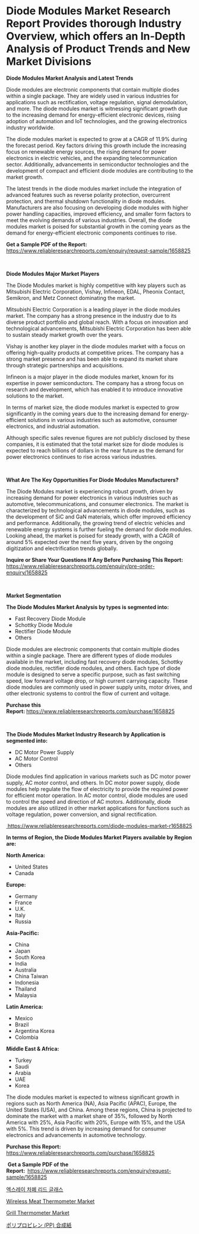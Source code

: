 <p><h1>Diode Modules Market Research Report Provides thorough Industry Overview, which offers an In-Depth Analysis of Product Trends and New Market Divisions</h1></p><p><strong>Diode Modules Market Analysis and Latest Trends</strong></p>
<p><p>Diode modules are electronic components that contain multiple diodes within a single package. They are widely used in various industries for applications such as rectification, voltage regulation, signal demodulation, and more. The diode modules market is witnessing significant growth due to the increasing demand for energy-efficient electronic devices, rising adoption of automation and IoT technologies, and the growing electronics industry worldwide.</p><p>The diode modules market is expected to grow at a CAGR of 11.9% during the forecast period. Key factors driving this growth include the increasing focus on renewable energy sources, the rising demand for power electronics in electric vehicles, and the expanding telecommunication sector. Additionally, advancements in semiconductor technologies and the development of compact and efficient diode modules are contributing to the market growth.</p><p>The latest trends in the diode modules market include the integration of advanced features such as reverse polarity protection, overcurrent protection, and thermal shutdown functionality in diode modules. Manufacturers are also focusing on developing diode modules with higher power handling capacities, improved efficiency, and smaller form factors to meet the evolving demands of various industries. Overall, the diode modules market is poised for substantial growth in the coming years as the demand for energy-efficient electronic components continues to rise.</p></p>
<p><strong>Get a Sample PDF of the Report:&nbsp;</strong> <a href="https://www.reliableresearchreports.com/enquiry/request-sample/1658825">https://www.reliableresearchreports.com/enquiry/request-sample/1658825</a></p>
<p>&nbsp;</p>
<p><strong>Diode Modules Major Market Players</strong></p>
<p><p>The Diode Modules market is highly competitive with key players such as Mitsubishi Electric Corporation, Vishay, Infineon, EDAL, Pheonix Contact, Semikron, and Metz Connect dominating the market.</p><p>Mitsubishi Electric Corporation is a leading player in the diode modules market. The company has a strong presence in the industry due to its diverse product portfolio and global reach. With a focus on innovation and technological advancements, Mitsubishi Electric Corporation has been able to sustain steady market growth over the years.</p><p>Vishay is another key player in the diode modules market with a focus on offering high-quality products at competitive prices. The company has a strong market presence and has been able to expand its market share through strategic partnerships and acquisitions.</p><p>Infineon is a major player in the diode modules market, known for its expertise in power semiconductors. The company has a strong focus on research and development, which has enabled it to introduce innovative solutions to the market.</p><p>In terms of market size, the diode modules market is expected to grow significantly in the coming years due to the increasing demand for energy-efficient solutions in various industries such as automotive, consumer electronics, and industrial automation.</p><p>Although specific sales revenue figures are not publicly disclosed by these companies, it is estimated that the total market size for diode modules is expected to reach billions of dollars in the near future as the demand for power electronics continues to rise across various industries.</p></p>
<p>&nbsp;</p>
<p><strong>What Are The Key Opportunities For Diode Modules Manufacturers?</strong></p>
<p><p>The Diode Modules market is experiencing robust growth, driven by increasing demand for power electronics in various industries such as automotive, telecommunications, and consumer electronics. The market is characterized by technological advancements in diode modules, such as the development of SiC and GaN materials, which offer improved efficiency and performance. Additionally, the growing trend of electric vehicles and renewable energy systems is further fueling the demand for diode modules. Looking ahead, the market is poised for steady growth, with a CAGR of around 5% expected over the next five years, driven by the ongoing digitization and electrification trends globally.</p></p>
<p><strong>Inquire or Share Your Questions If Any Before Purchasing This Report:</strong> <a href="https://www.reliableresearchreports.com/enquiry/pre-order-enquiry/1658825">https://www.reliableresearchreports.com/enquiry/pre-order-enquiry/1658825</a></p>
<p>&nbsp;</p>
<p><strong>Market Segmentation</strong></p>
<p><strong>The Diode Modules Market Analysis by types is segmented into:</strong></p>
<p><ul><li>Fast Recovery Diode Module</li><li>Schottky Diode Module</li><li>Rectifier Diode Module</li><li>Others</li></ul></p>
<p><p>Diode modules are electronic components that contain multiple diodes within a single package. There are different types of diode modules available in the market, including fast recovery diode modules, Schottky diode modules, rectifier diode modules, and others. Each type of diode module is designed to serve a specific purpose, such as fast switching speed, low forward voltage drop, or high current carrying capacity. These diode modules are commonly used in power supply units, motor drives, and other electronic systems to control the flow of current and voltage.</p></p>
<p><strong>Purchase this Report:&nbsp;</strong><a href="https://www.reliableresearchreports.com/purchase/1658825">https://www.reliableresearchreports.com/purchase/1658825</a></p>
<p>&nbsp;</p>
<p><strong>The Diode Modules Market Industry Research by Application is segmented into:</strong></p>
<p><ul><li>DC Motor Power Supply</li><li>AC Motor Control</li><li>Others</li></ul></p>
<p><p>Diode modules find application in various markets such as DC motor power supply, AC motor control, and others. In DC motor power supply, diode modules help regulate the flow of electricity to provide the required power for efficient motor operation. In AC motor control, diode modules are used to control the speed and direction of AC motors. Additionally, diode modules are also utilized in other market applications for functions such as voltage regulation, power conversion, and signal rectification.</p></p>
<p><a href="https://www.reliableresearchreports.com/diode-modules-market-r1658825">&nbsp;https://www.reliableresearchreports.com/diode-modules-market-r1658825</a></p>
<p><strong>In terms of Region, the Diode Modules Market Players available by Region are:</strong></p>
<p>
    <p> <strong> North America: </strong>
        <ul>
            <li>United States</li>
            <li>Canada</li>
        </ul>
        </p> 
    <p> <strong> Europe: </strong>
        <ul>
            <li>Germany</li>
            <li>France</li>
            <li>U.K.</li>
            <li>Italy</li>
            <li>Russia</li>
        </ul>
        </p> 
    <p> <strong> Asia-Pacific: </strong>
        <ul>
            <li>China</li>
            <li>Japan</li>
            <li>South Korea</li>
            <li>India</li>
            <li>Australia</li>
            <li>China Taiwan</li>
            <li>Indonesia</li>
            <li>Thailand</li>
            <li>Malaysia</li>
        </ul>
        </p> 
    <p> <strong> Latin America: </strong>
        <ul>
            <li>Mexico</li>
            <li>Brazil</li>
            <li>Argentina Korea</li>
            <li>Colombia</li>
        </ul>
        </p> 
    <p> <strong> Middle East & Africa: </strong>
        <ul>
            <li>Turkey</li>
            <li>Saudi</li>
            <li>Arabia</li>
            <li>UAE</li>
            <li>Korea</li>
        </ul>
    </p>
    </p>
<p><p>The diode modules market is expected to witness significant growth in regions such as North America (NA), Asia Pacific (APAC), Europe, the United States (USA), and China. Among these regions, China is projected to dominate the market with a market share of 35%, followed by North America with 25%, Asia Pacific with 20%, Europe with 15%, and the USA with 5%. This trend is driven by increasing demand for consumer electronics and advancements in automotive technology.</p></p>
<p><strong>Purchase this Report: </strong><a href="https://www.reliableresearchreports.com/purchase/1658825">https://www.reliableresearchreports.com/purchase/1658825</a></p>
<p>&nbsp;<strong>Get a Sample PDF of the Report:&nbsp;&nbsp;</strong><a href="https://www.reliableresearchreports.com/enquiry/request-sample/1658825">https://www.reliableresearchreports.com/enquiry/request-sample/1658825</a></p>
<p><strong></strong></p>
<p><p><a href="https://github.com/nicolaseller56452023/Market-Research-Report-List-1/blob/main/4571109154850.md">엑스레이 차폐 리드 글래스</a></p><p><a href="https://github.com/MaraKoelpin2023/Market-Research-Report-List-1/blob/main/wireless-meat-thermometer-market.md">Wireless Meat Thermometer Market</a></p><p><a href="https://github.com/goodweq44/Market-Research-Report-List-1/blob/main/grill-thermometer-market.md">Grill Thermometer Market</a></p><p><a href="https://github.com/BrionnaBoyle/Market-Research-Report-List-1/blob/main/1622239146184.md">ポリプロピレン (PP) 合成紙</a></p></p>